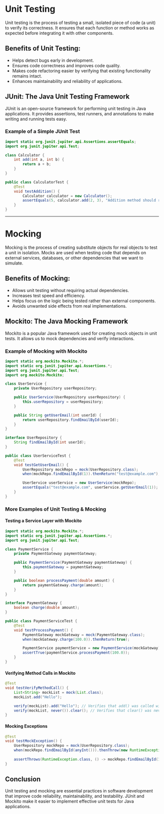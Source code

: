 # Unit Testing

Unit testing is the process of testing a small, isolated piece of code (a unit) to verify its correctness. It ensures that each function or method works as expected before integrating it with other components.

## Benefits of Unit Testing:
- Helps detect bugs early in development.
- Ensures code correctness and improves code quality.
- Makes code refactoring easier by verifying that existing functionality remains intact.
- Enhances maintainability and reliability of applications.

## JUnit: The Java Unit Testing Framework
JUnit is an open-source framework for performing unit testing in Java applications. It provides assertions, test runners, and annotations to make writing and running tests easy.

### Example of a Simple JUnit Test
```java
import static org.junit.jupiter.api.Assertions.assertEquals;
import org.junit.jupiter.api.Test;

class Calculator {
    int add(int a, int b) {
        return a + b;
    }
}

public class CalculatorTest {
    @Test
    void testAddition() {
        Calculator calculator = new Calculator();
        assertEquals(5, calculator.add(2, 3), "Addition method should return the correct sum");
    }
}
```

---

# Mocking

Mocking is the process of creating substitute objects for real objects to test a unit in isolation. Mocks are used when testing code that depends on external services, databases, or other dependencies that we want to simulate.

## Benefits of Mocking:
- Allows unit testing without requiring actual dependencies.
- Increases test speed and efficiency.
- Helps focus on the logic being tested rather than external components.
- Avoids unwanted side effects from real implementations.

## Mockito: The Java Mocking Framework
Mockito is a popular Java framework used for creating mock objects in unit tests. It allows us to mock dependencies and verify interactions.

### Example of Mocking with Mockito
```java
import static org.mockito.Mockito.*;
import static org.junit.jupiter.api.Assertions.*;
import org.junit.jupiter.api.Test;
import org.mockito.Mockito;

class UserService {
    private UserRepository userRepository;

    public UserService(UserRepository userRepository) {
        this.userRepository = userRepository;
    }

    public String getUserEmail(int userId) {
        return userRepository.findEmailById(userId);
    }
}

interface UserRepository {
    String findEmailById(int userId);
}

public class UserServiceTest {
    @Test
    void testGetUserEmail() {
        UserRepository mockRepo = mock(UserRepository.class);
        when(mockRepo.findEmailById(1)).thenReturn("test@example.com");

        UserService userService = new UserService(mockRepo);
        assertEquals("test@example.com", userService.getUserEmail(1));
    }
}
```

### More Examples of Unit Testing & Mocking
#### Testing a Service Layer with Mockito
```java
import static org.mockito.Mockito.*;
import static org.junit.jupiter.api.Assertions.*;
import org.junit.jupiter.api.Test;

class PaymentService {
    private PaymentGateway paymentGateway;

    public PaymentService(PaymentGateway paymentGateway) {
        this.paymentGateway = paymentGateway;
    }

    public boolean processPayment(double amount) {
        return paymentGateway.charge(amount);
    }
}

interface PaymentGateway {
    boolean charge(double amount);
}

public class PaymentServiceTest {
    @Test
    void testProcessPayment() {
        PaymentGateway mockGateway = mock(PaymentGateway.class);
        when(mockGateway.charge(100.0)).thenReturn(true);

        PaymentService paymentService = new PaymentService(mockGateway);
        assertTrue(paymentService.processPayment(100.0));
    }
}
```

#### Verifying Method Calls in Mockito
```java
@Test
void testVerifyMethodCall() {
    List<String> mockList = mock(List.class);
    mockList.add("Hello");

    verify(mockList).add("Hello"); // Verifies that add() was called with "Hello"
    verify(mockList, never()).clear(); // Verifies that clear() was never called
}
```

#### Mocking Exceptions
```java
@Test
void testMockException() {
    UserRepository mockRepo = mock(UserRepository.class);
    when(mockRepo.findEmailById(anyInt())).thenThrow(new RuntimeException("Database error"));
    
    assertThrows(RuntimeException.class, () -> mockRepo.findEmailById(1));
}
```

## Conclusion
Unit testing and mocking are essential practices in software development that improve code reliability, maintainability, and testability. JUnit and Mockito make it easier to implement effective unit tests for Java applications.
